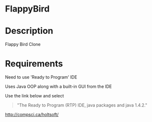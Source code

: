 # FlappyBird

# Description
Flappy Bird Clone

# Requirements
Need to use 'Ready to Program' IDE

Uses Java OOP along with a built-in GUI from the IDE

Use the link below and select 
>"The Ready to Program (RTP) IDE, java packages and java 1.4.2."

http://compsci.ca/holtsoft/

